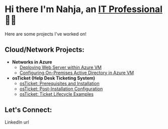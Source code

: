 # Hi there I'm Nahja, an [IT Professional](https://www.linkedin.com/in/nahja-chesney-a84b57181/) :floppy_disk::grin:
Here are some projects I've worked on!
## Cloud/Network Projects:
+ **Networks in Azure**
  + [Deploying Web Server within Azure VM](https://github.com/nahjac/Deploying-Web-Server-within-Azure-VM)
  + [Configuring On-Premises Active Directory in Azure VM](https://github.com/nahjac/Configuring-On-Premises-Active-Directory-within-Azure-VM)
+ **osTicket (Help Desk Ticketing System)**
  + [osTicket: Prerequisites and Installation](https://github.com/nahjac/osTicket-Prerequisites-and-Installation)
  + [osTicket: Post-Installation Configuration](https://github.com/nahjac/osTicket-Post-Installation-Configuration)
  + [osTicket: Ticket Lifecycle Examples](https://github.com/nahjac/osTicket-Ticket-Lifecycle-Examples)
## Let's Connect:
LinkedIn url
<!--
**nahjac/nahjac** is a ✨ _special_ ✨ repository because its `README.md` (this file) appears on your GitHub profile.

Here are some ideas to get you started:

- 🔭 I’m currently working on ...
- 🌱 I’m currently learning ...
- 👯 I’m looking to collaborate on ...
- 🤔 I’m looking for help with ...
- 💬 Ask me about ...
- 📫 How to reach me: ...
- 😄 Pronouns: ...
- ⚡ Fun fact: ...
-->

